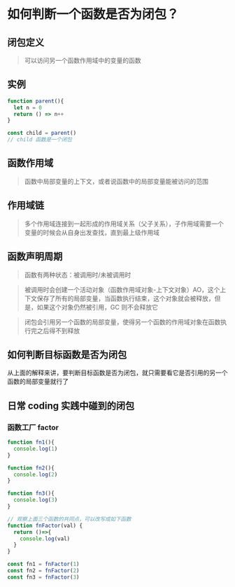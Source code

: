 # 如何判断一个函数是否为闭包？

## 闭包定义

> 可以访问另一个函数作用域中的变量的函数

## 实例

```js
function parent(){
  let n = 0
  return () => n++
}

const child = parent()
// child 函数是一个闭包
```

## 函数作用域

> 函数中局部变量的上下文，或者说函数中的局部变量能被访问的范围

## 作用域链

> 多个作用域连接到一起形成的作用域关系（父子关系），子作用域需要一个变量的时候会从自身出发查找，直到最上级作用域

## 函数声明周期

> 函数有两种状态：被调用时/未被调用时

> 被调用时会创建一个活动对象（函数作用域对象-上下文对象）AO，这个上下文保存了所有的局部变量，当函数执行结束，这个对象就会被释放，但是，如果这个对象仍然被引用，GC 则不会释放它

> 闭包会引用另一个函数的局部变量，使得另一个函数的作用域对象在函数执行完之后得不到释放

## 如何判断目标函数是否为闭包

从上面的解释来讲，要判断目标函数是否为闭包，就只需要看它是否引用的另一个函数的局部变量就行了

## 日常 coding 实践中碰到的闭包

### 函数工厂 factor

```js
function fn1(){
  console.log(1)
}

function fn2(){
  console.log(2)
}

function fn3(){
  console.log(3)
}

// 观察上面三个函数的共同点，可以改写成如下函数
function fnFactor(val) {
  return ()=>{
    console.log(val)
  }
}

const fn1 = fnFactor(1)
const fn2 = fnFactor(2)
const fn3 = fnFactor(3)
```
